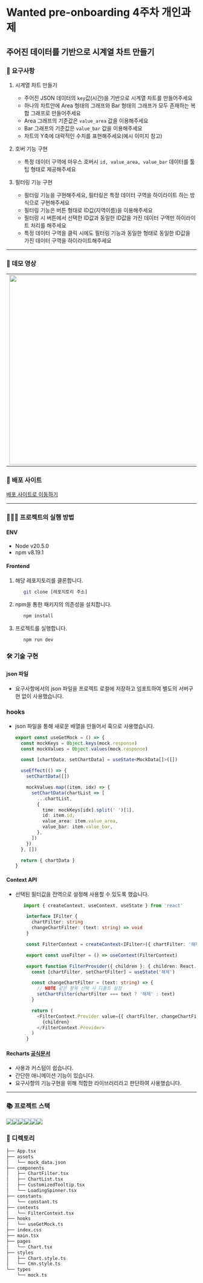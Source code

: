 # Wanted pre-onboarding 4주차 개인과제

## 주어진 데이터를 기반으로 시계열 차트 만들기

### 📔 요구사항

1. 시계열 차트 만들기

   - 주어진 JSON 데이터의 `key`값(시간)을 기반으로 시계열 차트를 만들어주세요
   - 하나의 차트안에 Area 형태의 그래프와 Bar 형태의 그래프가 모두 존재하는 복합 그래프로 만들어주세요
   - Area 그래프의 기준값은 `value_area` 값을 이용해주세요
   - Bar 그래프의 기준값은 `value_bar` 값을 이용해주세요
   - 차트의 Y축에 대략적인 수치를 표현해주세요(예시 이미지 참고)

2. 호버 기능 구현
   - 특정 데이터 구역에 마우스 호버시 `id, value_area, value_bar` 데이터를 툴팁 형태로 제공해주세요
3. 필터링 기능 구현
   - 필터링 기능을 구현해주세요, 필터링은 특정 데이터 구역을 하이라이트 하는 방식으로 구현해주세요
   - 필터링 기능은 버튼 형태로 ID값(지역이름)을 이용해주세요
   - 필터링 시 버튼에서 선택한 ID값과 동일한 ID값을 가진 데이터 구역만 하이라이트 처리를 해주세요
   - 특정 데이터 구역을 클릭 시에도 필터링 기능과 동일한 형태로 동일한 ID값을 가진 데이터 구역을 하이라이트해주세요

---

### 🎥 데모 영상

<table>
  <tr>
    <td>
      <img src="https://github.com/hnoch/wanted-pre-onboarding-frontend-4/assets/53362953/3d080634-682a-48d9-8b89-832f3e972d20" width="700" height="500"/>
    </td>
  </tr>
</table>

### 📃 배포 사이트

[배포 사이트로 이동하기](https://wanted-pre-onboarding-frontend-4-psi.vercel.app/)

---

### 🏃🏻‍♂️ 프로젝트의 실행 방법

#### ENV

- Node v20.5.0
- npm v8.19.1

#### Frontend

1.  해당 레포지토리를 클론합니다.

    ```bash
       git clone [레포지토리 주소]
    ```

2.  npm을 통한 패키지의 의존성을 설치합니다.
    ```bash
       npm install
    ```
3.  프로젝트를 실행합니다.
    ```bash
       npm run dev
    ```

### 🛠️ 기술 구현

#### json 파일

- 요구사항에서의 json 파일을 프로젝트 로컬에 저장하고 임포트하여 별도의 서버구현 없이 사용했습니다.

### hooks

- json 파일을 통해 새로운 배열을 만들어서 훅으로 사용했습니다.
  ```typescript
  export const useGetMock = () => {
    const mockKeys = Object.keys(mock.response)
    const mockValues = Object.values(mock.response)

    const [chartData, setChartData] = useState<MockData[]>([])

    useEffect(() => {
      setChartData([])

      mockValues.map((item, idx) => {
        setChartData(chartList => [
          ...chartList,
          {
            time: mockKeys[idx].split(' ')[1],
            id: item.id,
            value_area: item.value_area,
            value_bar: item.value_bar,
          },
        ])
      })
    }, [])

    return { chartData }
  }
  ```

#### Context API

- 선택된 필터값을 전역으로 설정해 사용할 수 있도록 했습니다.

  ```typescript
     import { createContext, useContext, useState } from 'react'

      interface IFilter {
        chartFilter: string
        changeChartFilter: (text: string) => void
      }

      const FilterContext = createContext<IFilter>({ chartFilter: '해제', changeChartFilter: () => {} })

      export const useFilter = () => useContext(FilterContext)

      export function FilterProvider({ children }: { children: React.ReactNode }) {
        const [chartFilter, setChartFilter] = useState('해제')

        const changeChartFilter = (text: string) => {
          // NOTE 같은 항목 선택 시 디폴트 설정
          setChartFilter(chartFilter === text ? '해제' : text)
        }

        return (
          <FilterContext.Provider value={{ chartFilter, changeChartFilter }}>
            {children}
          </FilterContext.Provider>
        )
      }

  ```

#### Recharts [공식문서](https://recharts.org/en-US)

- 사용과 커스텀이 쉽습니다.
- 간단한 애니메이션 기능이 있습니다.
- 요구사항의 기능구현을 위해 적합한 라이브러리라고 판단하여 사용했습니다.

---

### 📚 프로젝트 스택

<div style="display:flex;">
   <img src="https://img.shields.io/badge/react-61DAFB?style=for-the-badge&logo=react&logoColor=white">  
   <img src="https://img.shields.io/badge/styledcomponents-DB7093?style=for-the-badge&logo=styledcomponents&logoColor=white">
   <img src="https://img.shields.io/badge/Vite-646CFF?style=for-the-badge&logo=styledcomponents&logoColor=white">
   <img src="https://img.shields.io/badge/typescript-3178C6?style=for-the-badge&logo=styledcomponents&logoColor=white">
   <img src="https://img.shields.io/badge/eslint-4B32C3?style=for-the-badge&logo=styledcomponents&logoColor=white">
   <img src="https://img.shields.io/badge/prettier-F7B93E?style=for-the-badge&logo=styledcomponents&logoColor=white">
</div>

### 🌳 디렉토리

```bash
├── App.tsx
├── assets
│   └── mock_data.json
├── components
│   ├── ChartFilter.tsx
│   ├── ChartList.tsx
│   ├── CustomizedTooltip.tsx
│   └── LoadingSpinner.tsx
├── constants
│   └── constant.ts
├── contexts
│   └── FilterContext.tsx
├── hooks
│   └── useGetMock.ts
├── index.css
├── main.tsx
├── pages
│   └── Chart.tsx
├── styles
│   ├── Chart.style.ts
│   └── Cmn.style.ts
└── types
    └── mock.ts
```
